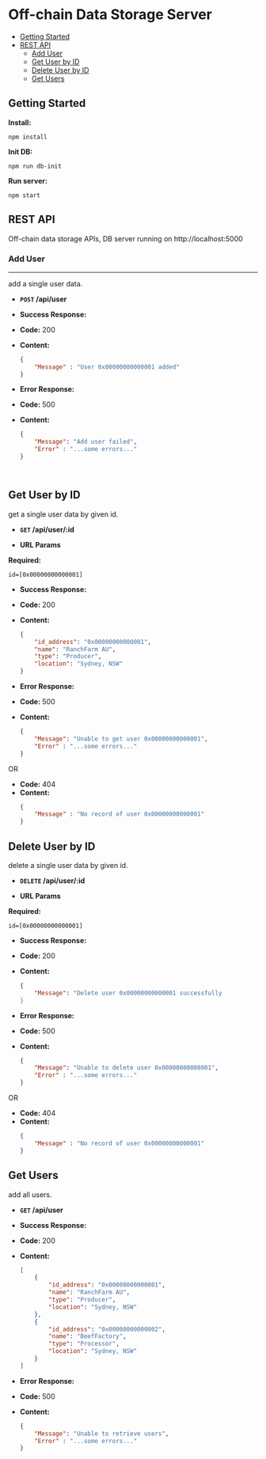 # Off-chain Data Storage Server
- [Getting Started](#Getting-Started)
- [REST API](#rest-api)
    - [Add User](#Add-User)
    - [Get User by ID](#Get-User-by-ID)
    - [Delete User by ID](#Delete-User-by-ID)
    - [Get Users](#Get-Users)

## Getting Started
**Install:** 
  ```
  npm install
  ```
**Init DB:** 
  ```
  npm run db-init
  ```
**Run server:** 
  ```
  npm start
  ```

## REST API
  Off-chain data storage APIs, DB server running on http://localhost:5000

### Add User
---
add a single user data.

* **`POST` /api/user** 


* **Success Response:**

* **Code:** 200 <br />
* **Content:** 
  ```json
  { 
      "Message" : "User 0x00000000000001 added" 
  }
  ```

* **Error Response:**

* **Code:** 500 <br />
* **Content:** 
  ```json
  { 
      "Message": "Add user failed",
      "Error" : "...some errors..."
  }    




**Get User by ID**
----
get a single user data by given id.

* **`GET` /api/user/:id**


*  **URL Params**

 **Required:**

 `id=[0x00000000000001]`

* **Success Response:**

* **Code:** 200 <br />
* **Content:** 
  ```json
  {
      "id_address": "0x00000000000001",
      "name": "RanchFarm AU",
      "type": "Producer",
      "location": "Sydney, NSW"
  }
  ```

* **Error Response:**

* **Code:** 500 <br />
* **Content:** 
  ```json
  { 
      "Message": "Unable to get user 0x00000000000001",
      "Error" : "...some errors..."
  }    
  ```

OR

* **Code:** 404 <br />
* **Content:** 
  ```json
  { 
      "Message" : "No record of user 0x00000000000001" 
  }    
  ```




**Delete User by ID** 
----
delete a single user data by given id.

* **`DELETE`  /api/user/:id**


*  **URL Params**

 **Required:**

 `id=[0x00000000000001]`

* **Success Response:**

* **Code:** 200 <br />
* **Content:** 
  ```json
  { 
      "Message": "Delete user 0x00000000000001 successfully 
  }    
  ```

* **Error Response:**

* **Code:** 500 <br />
* **Content:** 
  ```json
  { 
      "Message": "Unable to delete user 0x00000000000001",
      "Error" : "...some errors..."
  }    
  ```
OR

* **Code:** 404 <br />
* **Content:** 
  ```json
  { 
      "Message" : "No record of user 0x00000000000001" 
  }    
  ```


**Get Users**
----
add all users.

* **`GET` /api/user**


* **Success Response:**

* **Code:** 200 <br />
* **Content:**
  ```json
  [
      {
          "id_address": "0x00000000000001",
          "name": "RanchFarm AU",
          "type": "Producer",
          "location": "Sydney, NSW"
      },
      {
          "id_address": "0x00000000000002",
          "name": "BeefFactory",
          "type": "Processor",
          "location": "Sydney, NSW"
      } 
  ]
  ```


* **Error Response:**

* **Code:** 500 <br />
* **Content:**
  ```json
  { 
      "Message": "Unable to retrieve users", 
      "Error" : "...some errors..." 
  }
  ```
        
       
    
        
